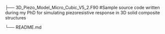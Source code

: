 ├── 3D_Piezo_Model_Micro_Cubic_V5_2.F90     #Sample source code written during my PhD for simulating piezoresistive response in 3D solid composite structures

└── README.md

